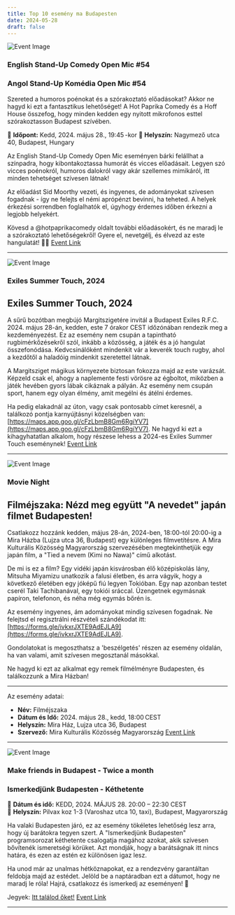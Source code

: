 ```yaml
---
title: Top 10 esemény ma Budapesten
date: 2024-05-28
draft: false
---
```


![Event Image](https://scontent-fra5-1.xx.fbcdn.net/v/t39.30808-6/441071010_460156086585658_1836101948141841517_n.jpg?stp=dst-jpg_p180x540&_nc_cat=110&ccb=1-7&_nc_sid=5f2048&_nc_ohc=_W0fpflHPHgQ7kNvgElKhEr&_nc_ht=scontent-fra5-1.xx&oh=00_AYAOpQCxOyCpIVmoRxIlGvm6cEbtofPr8my9aB3z6TJJ9g&oe=665B23BE)

 ### English Stand-Up Comedy Open Mic #54

### Angol Stand-Up Komédia Open Mic #54

Szereted a humoros poénokat és a szórakoztató előadásokat? Akkor ne hagyd ki ezt a fantasztikus lehetőséget! A Hot Paprika Comedy és a Hoff House összefog, hogy minden kedden egy nyitott mikrofonos esttel szórakoztasson Budapest szívében.

📅 **Időpont:** Kedd, 2024. május 28., 19:45 -kor
📍 **Helyszín:** Nagymező utca 40, Budapest, Hungary

Az English Stand-Up Comedy Open Mic eseményen bárki felállhat a színpadra, hogy kibontakoztassa humorát és vicces előadásait. Legyen szó vicces poénokról, humoros dalokról vagy akár szellemes mimikáról, itt minden tehetséget szívesen látnak!

Az előadást Sid Moorthy vezeti, és ingyenes, de adományokat szívesen fogadnak - így ne felejts el némi aprópénzt bevinni, ha teheted. A helyek érkezési sorrendben foglalhatók el, úgyhogy érdemes időben érkezni a legjobb helyekért.

Kövesd a @hotpaprikacomedy oldalt további előadásokért, és ne maradj le a szórakoztató lehetőségekről! Gyere el, nevetgélj, és élvezd az este hangulatát! 🎤🤣
[Event Link](https://facebook.com/events/2229264867405157)

---
![Event Image](https://scontent-fra3-1.xx.fbcdn.net/v/t39.30808-6/443929304_1008170667982449_5497021494033110863_n.jpg?stp=dst-jpg_s960x960&_nc_cat=109&ccb=1-7&_nc_sid=5f2048&_nc_ohc=K4108jiBIysQ7kNvgHZWJ7B&_nc_ht=scontent-fra3-1.xx&oh=00_AYDPsBIZ8klcbUT-_dYKpQTOykuZSjvAD_gV7AjXNqJS_w&oe=665B3B2B)

 ### Exiles Summer Touch, 2024

## Exiles Summer Touch, 2024

A sűrű bozótban megbújó Margitszigetére invitál a Budapest Exiles R.F.C. 2024. május 28-án, kedden, este 7 órakor CEST időzónában rendezik meg a kezdeményezést. Ez az esemény nem csupán a tapintható rugbimérkőzésekről szól, inkább a közösség, a játék és a jó hangulat összefonódása. Kedvcsinálóként mindenkit vár a keverék touch rugby, ahol a kezdőtől a haladóig mindenkit szeretettel látnak. 

A Margitsziget mágikus környezete biztosan fokozza majd az este varázsát. Képzeld csak el, ahogy a naplemente festi vörösre az égboltot, miközben a játék hevében gyors lábak cikáznak a pályán. Az esemény nem csupán sport, hanem egy olyan élmény, amit megélni és átélni érdemes.

Ha pedig elakadnál az úton, vagy csak pontosabb címet keresnél, a találkozó pontja karnyújtásnyi közelségben van: [https://maps.app.goo.gl/cFzLbmB8Gm6RgiYV7](https://maps.app.goo.gl/cFzLbmB8Gm6RgiYV7). Ne hagyd ki ezt a kihagyhatatlan alkalom, hogy részese lehess a 2024-es Exiles Summer Touch eseménynek!
[Event Link](https://facebook.com/events/797675442339624)

---
![Event Image](https://scontent-fra3-2.xx.fbcdn.net/v/t39.30808-6/441068739_461867603065692_3977936887302664357_n.jpg?stp=dst-jpg_p180x540&_nc_cat=104&ccb=1-7&_nc_sid=5f2048&_nc_ohc=96G3mTUOHXsQ7kNvgFi6asQ&_nc_ht=scontent-fra3-2.xx&oh=00_AYATvxHOATVd-RiBziLuZIyhuNguFITW3NjhQ37TO7m1Yg&oe=665B1788)

 ### Movie Night

## Filméjszaka: Nézd meg együtt "A nevedet" japán filmet Budapesten!

Csatlakozz hozzánk kedden, május 28-án, 2024-ben, 18:00-tól 20:00-ig a Mira Házba (Lujza utca 36, Budapest) egy különleges filmvetítésre. A Mira Kulturális Közösség Magyarország szervezésében megtekinthetjük egy japán film, a "Tied a nevem (Kimi no Nawa)" című alkotást.

De mi is ez a film? Egy vidéki japán kisvárosban élő középiskolás lány, Mitsuha Miyamizu unatkozik a falusi életben, és arra vágyik, hogy a következő életében egy jóképű fiú legyen Tokióban. Egy nap azonban testet cserél Taki Tachibanával, egy tokiói sráccal. Üzengetnek egymásnak papíron, telefonon, és néha még egymás bőrén is.

Az esemény ingyenes, ám adományokat mindig szívesen fogadnak. Ne felejtsd el regisztrálni részvételi szándékodat itt: [https://forms.gle/ivkxrJXTE9AdEJLA9](https://forms.gle/ivkxrJXTE9AdEJLA9).

Gondolatokat is megoszthatsz a 'beszélgetés' részen az esemény oldalán, ha van valami, amit szívesen megosztanál másokkal.

Ne hagyd ki ezt az alkalmat egy remek filmélményre Budapesten, és találkozzunk a Mira Házban!

---
Az esemény adatai:
- **Név:** Filméjszaka
- **Dátum és Idő:** 2024. május 28., kedd, 18:00 CEST
- **Helyszín:** Mira Ház, Lujza utca 36, Budapest
- **Szervező:** Mira Kulturális Közösség Magyarország
[Event Link](https://facebook.com/events/1333017508088159)

---
![Event Image](https://scontent-fra3-1.xx.fbcdn.net/v/t39.30808-6/277760027_5038879226168477_2711300979677196346_n.jpg?_nc_cat=106&ccb=1-7&_nc_sid=5f2048&_nc_ohc=ixx6O1BV2VMQ7kNvgEb9UAg&_nc_ht=scontent-fra3-1.xx&oh=00_AYCoSWMSSihOPtq7UNbDVwWAtAzOm6gt4D4j2ZE63KqPPA&oe=665B348F)

 ### Make friends in Budapest - Twice a month

### Ismerkedjünk Budapesten - Kéthetente

📅 **Dátum és idő:** KEDD, 2024. MÁJUS 28. 20:00 – 22:30 CEST  
📍 **Helyszín:** Pilvax koz 1-3 (Varoshaz utca 10, taxi), Budapest, Magyarország  

Ha valaki Budapesten járó, ez az esemény tökéletes lehetőség lesz arra, hogy új barátokra tegyen szert. A "Ismerkedjünk Budapesten" programsorozat kéthetente csalogatja magához azokat, akik szívesen bővítenék ismeretségi körüket. Azt mondják, hogy a barátságnak itt nincs határa, és ezen az estén ez különösen igaz lesz.  

Ha unod már az unalmas hétköznapokat, ez a rendezvény garantáltan feldobja majd az estédet. Jelöld be a naptáradban ezt a dátumot, hogy ne maradj le róla! Hajrá, csatlakozz és ismerkedj az eseményen! 🎉  

Jegyek: [Itt találod őket!](http://www.example.com)
[Event Link](https://facebook.com/events/709160000511127)

---

